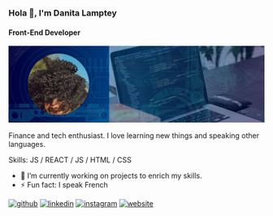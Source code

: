 
### Hola 👋, I'm Danita Lamptey
#### Front-End Developer
![Front-end Developer](https://github.com/iamatinad/danitalamptey/blob/main/banner-ati.jpg)

Finance and tech enthusiast. I love learning new things and speaking other languages. 

Skills:  JS / REACT / JS / HTML / CSS

- 🔭 I’m currently working on projects to enrich my skills.
- ⚡ Fun fact: I speak French 



[<img src='https://cdn.jsdelivr.net/npm/simple-icons@3.0.1/icons/github.svg' alt='github' height='40'>](https://github.com/iamatinad)  [<img src='https://cdn.jsdelivr.net/npm/simple-icons@3.0.1/icons/linkedin.svg' alt='linkedin' height='40'>](https://www.linkedin.com/in/danita-lamptey/)  [<img src='https://cdn.jsdelivr.net/npm/simple-icons@3.0.1/icons/instagram.svg' alt='instagram' height='40'>](https://www.instagram.com/_iamatinad/)  [<img src='https://cdn.jsdelivr.net/npm/simple-icons@3.0.1/icons/icloud.svg' alt='website' height='40'>](https://portfolio-danitalamptey.vercel.app/)  





